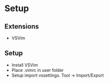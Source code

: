 # Setup

## Extensions
- VSVim

## Setup
- Install VSVim
- Place .vimrc in user folder
- Setup import vssettings. Tool -> Import/Export